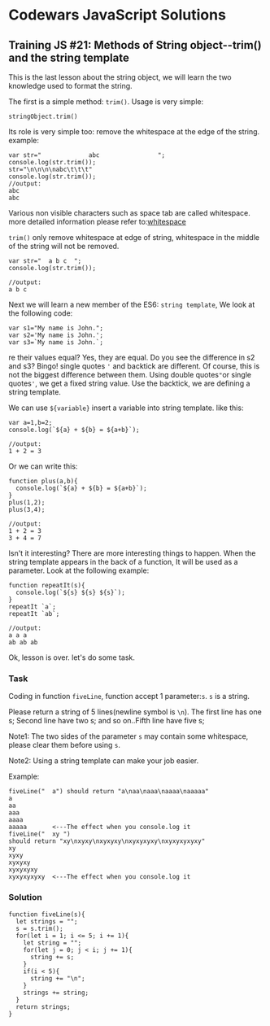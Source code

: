 # Codewars JavaScript Solutions

## Training JS #21: Methods of String object--trim() and the string template

This is the last lesson about the string object, we will learn the two knowledge used to format the string.

The first is a simple method: `trim()`. Usage is very simple:

```
stringObject.trim()
```

Its role is very simple too: remove the whitespace at the edge of the string. example:

```
var str="             abc                ";
console.log(str.trim());
str="\n\n\n\nabc\t\t\t"
console.log(str.trim());
//output:
abc
abc
```

Various non visible characters such as space tab are called whitespace. more detailed information please refer to:[whitespace](https://en.wikipedia.org/wiki/Whitespace_character)

`trim()` only remove whitespace at edge of string, whitespace in the middle of the string will not be removed.

```
var str="  a b c  ";
console.log(str.trim());

//output:
a b c
```

Next we will learn a new member of the ES6: `string template`, We look at the following code:

```
var s1="My name is John.";
var s2='My name is John.';
var s3=`My name is John.`;
```

re their values equal? Yes, they are equal. Do you see the difference in s2 and s3? Bingo! single quotes `'` and backtick are different. Of course, this is not the biggest difference between them. Using double quotes`"`or single quotes`'`, we get a fixed string value. Use the backtick, we are defining a string template.

We can use `${variable}` insert a variable into string template. like this:

```
var a=1,b=2;
console.log(`${a} + ${b} = ${a+b}`);

//output:
1 + 2 = 3
```

Or we can write this:

```
function plus(a,b){
  console.log(`${a} + ${b} = ${a+b}`);
}
plus(1,2);
plus(3,4);

//output:
1 + 2 = 3
3 + 4 = 7
```

Isn't it interesting? There are more interesting things to happen. When the string template appears in the back of a function, It will be used as a parameter. Look at the following example:

```
function repeatIt(s){
  console.log(`${s} ${s} ${s}`);
}
repeatIt `a`;
repeatIt `ab`;

//output:
a a a
ab ab ab
```

Ok, lesson is over. let's do some task.

### Task

Coding in function `fiveLine`, function accept 1 parameter:`s`. `s` is a string.

Please return a string of 5 lines(newline symbol is `\n`). The first line has one s; Second line have two s; and so on..Fifth line have five s;

Note1: The two sides of the parameter `s` may contain some whitespace, please clear them before using `s`.

Note2: Using a string template can make your job easier.

Example:

```
fiveLine("  a") should return "a\naa\naaa\naaaa\naaaaa"
a
aa
aaa
aaaa
aaaaa       <---The effect when you console.log it
fiveLine("  xy ")
should return "xy\nxyxy\nxyxyxy\nxyxyxyxy\nxyxyxyxyxy"
xy
xyxy
xyxyxy
xyxyxyxy
xyxyxyxyxy  <---The effect when you console.log it
```

### Solution

```
function fiveLine(s){
  let strings = "";
  s = s.trim();
  for(let i = 1; i <= 5; i += 1){
    let string = "";
    for(let j = 0; j < i; j += 1){
      string += s;
    }
    if(i < 5){
      string += "\n";
    }
    strings += string;
  }
  return strings;
}
```
